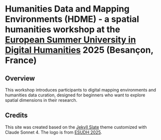 # Humanities Data and Mapping Environments (HDME) - a spatial humanities workshop at the [European Summer University in Digital Humanities](https://esudh.github.io) 2025 (Besançon, France) 

## Overview

This workshop introduces participants to digital mapping environments and humanities data curation, designed for beginners who want to explore spatial dimensions in their research.

## Credits

This site was created based on the [Jekyll Slate](https://pages-themes.github.io/slate/) theme customized with Claude Sonnet 4.
The logo is from [ESUDH 2025](https://esudh.github.io). 

